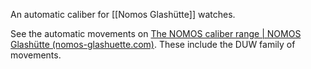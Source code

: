 An automatic caliber for [[Nomos Glashütte]] watches.

See the automatic movements on [The NOMOS caliber range | NOMOS Glashütte (nomos-glashuette.com)](https://nomos-glashuette.com/en/watchmaking/nomos-movements/miracle-movements). These include the DUW family of movements.